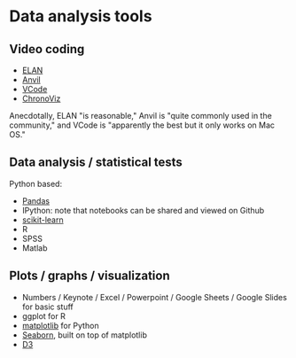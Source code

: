 # Data analysis tools

## Video coding
- [ELAN](https://tla.mpi.nl/tools/tla-tools/elan/)
- [Anvil](http://www.anvil-software.org/)
- [VCode](http://social.cs.uiuc.edu/projects/vcode.html)
- [ChronoViz](http://chronoviz.com/)

Anecdotally, ELAN "is reasonable," Anvil is "quite commonly used in the community," and VCode is "apparently the best but it only works on Mac OS."

## Data analysis / statistical tests
Python based:
- [Pandas](http://pandas.pydata.org/)
- IPython: note that notebooks can be shared and viewed on Github
- [scikit-learn](http://scikit-learn.org/)
- R
- SPSS
- Matlab

## Plots / graphs / visualization
- Numbers / Keynote / Excel / Powerpoint / Google Sheets / Google Slides for basic stuff
- ggplot for R
- [matplotlib](http://matplotlib.org/) for Python
- [Seaborn](http://stanford.edu/~mwaskom/software/seaborn/), built on top of matplotlib
- [D3](http://d3js.org/)
